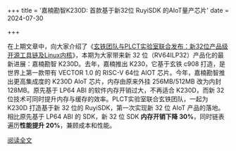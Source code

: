 +++
title = '嘉楠勘智K230D: 首款基于新32位 RuyiSDK 的AIoT量产芯片'
date = 2024-07-30

+++

在上期文章中，向大家介绍了《[玄铁团队与PLCT实验室联合发布：新32位产品级开源工具链及Linux内核](https://mp.weixin.qq.com/s?__biz=Mzg3MzkxMTE4NQ==&mid=2247484179&idx=1&sn=f6e5c009d93a86e459967f7110386809&scene=21#wechat_redirect)》，本期为大家带来新 32 位（RV64ILP32）产品化的最新进展：嘉楠勘智 K230D。去年，嘉楠推出 K230，它基于玄铁 c908 打造，是世界上第一款带有 VECTOR 1.0 的 RISC-V 64位 AIOT 芯片。今年，嘉楠勘智推出更高集成度的 K230D AIoT 芯片，内存由原来外挂 256MB/512MB 改为内封 128MB。原先基于 LP64 ABI 的软件内存开销过大，不再适合 K230D，而新 32 位技术可同时提升内存与缓存的效率。PLCT实验室联合玄铁团队，一起为 K230D 打造基于新 32 位的 RuyiSDK，第一次实现新 32 位 AIoT 产品的落地。相比原先基于 LP64 ABI 的 SDK，新 32 位 SDK **内存开销下降 30%**，同时链表遍历**性能提升 20%**，兼顾成本和性能。

[阅读全文](https://mp.weixin.qq.com/s/mtws4lx_FUf3KMlBGITWNQ)